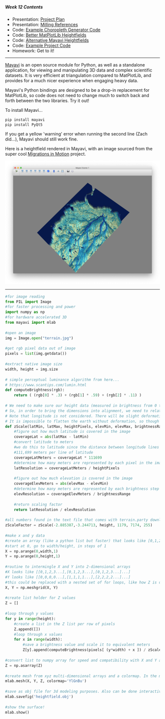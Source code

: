 ##### Week 12 Contents
- Presentation: [Project Plan](readme.md)
- Presentation: [Milling References](milling.md)
- Code: [Example Choropleth Generator Code](choropleth.md)
- Code: [Better MatPlotLib Heightfields](surface-plot.md)
- Code: [Alternative Mayavi Heightfields](mayavi-hf.md)
- Code: [Example Project Code](project.md)
- Homework: Get to it!

-----

[Mayavi](https://docs.enthought.com/mayavi/mayavi/) is an open source module for Python, as well as a standalone application, for viewing and manipulating 3D data and complex scientific datasets. It is very efficient at triangulation compared to MatPlotLib, and provides for a much nicer experience when engaging heavy data.

Mayavi's Python bindings are designed to be a drop-in replacement for MatPlotLib, so code does not need to change much to switch back and forth between the two libraries. Try it out! 

To install Mayavi...

```
pip install mayavi
pip install PyQt5
```

If you get a yellow 'warning' error when running the second line (Zach did...), Mayavi should still work fine.

Here is a heightfield rendered in Mayavi, with an image sourced from the super cool [Migrations in Motion](http://maps.tnc.org/migrations-in-motion/#5/-4.083/-76.465) project.

![mayavi hf](mayavi.png)

-----

```python
#for image reading
from PIL import Image
#for faster processing and power
import numpy as np
#for hardware accelerated 3D
from mayavi import mlab

#open an image
img = Image.open("terrain.jpg")

#get rgb pixel data out of image
pixels = list(img.getdata())

#extract native image size
width, height = img.size

# simple perceptual luminance algorithm from here...
# https://www.scantips.com/lumin.html
def computeBrightness(rgb):
	return ( (rgb[0] * .3) + (rgb[1] * .59) + (rgb[2] * .11) )

# We need to make sure our height data (measured in brightness from 0 to 255) matches our locational data (measured in pixels in the dimensions of the heightfield image).
# So, in order to bring the dimensions into alignment, we need to relate both latitude and elevation to *actual meters* through a scaling factor. 
# Note that longitude is not considered. There will be slight deformation on longitude as a result — worsening closer to the poles.
# It is impossible to flatten the earth without deformation, so though we could take other complex trigonometric steps that are location-dependent to minimize this deformation, it is in most cases a futile battle.
def zScale(latMin, latMax, heightPixels, elevMin, elevMax, brightnessRange=255) :
	#figure out how much latitude is covered in the image
	coverageLat = abs(latMax - latMin)
	#convert latitude to meters
	#we do this to latitude since the distance between longitude lines varies depending on latitude, but latitude lines are equally spaced
	#111,699 meters per line of latitude
	coverageLatMeters = coverageLat * 111699
	#determine how many meters are represented by each pixel in the image
	latResolution = coverageLatMeters / heightPixels 

	#figure out how much elevation is covered in the image
	coverageElevMeters = abs(elevMax - elevMin)
	#determine how many meters are represented by each brightness step in the image
	elevResolution = coverageElevMeters / brightnessRange

	#return scaling factor
	return latResolution / elevResolution

#all numbers found in the text file that comes with terrain.party downloads
zScaleFactor = zScale(-2.885387,-3.244713, height, 1179, 7174, 255)

#make x and y data
#create an array (like a python list but faster) that looks like [0,1,2,3...] for X and Y, up to the image dimensions
#start at 0, go to width/height, in steps of 1
X = np.arange(0,width,1)
Y = np.arange(0,height,1)

#routine to intermingle X and Y into 2-dimensional arrays
#X looks like [[0,1,2,3...],[0,1,2,3...],[0,1,2,3...]...]
#Y looks like [[0,0,0,0...],[1,1,1,1...],[2,2,2,2...]...]
#this could be replaced with a nested set of for loops, like how Z is done below, but this is much faster.
X, Y = np.meshgrid(X, Y)

#create list holder for Z values
Z = []

#loop through y values
for y in range(height):
	#create a list in the Z list per row of pixels
	Z.append([])
	#loop through x values
	for x in range(width):
		#save a brightness value and scale it to equivalent meters
		Z[y].append(computeBrightness(pixels[ (y*width) + x ]) / zScaleFactor)

#convert list to numpy array for speed and compatibility with X and Y above
Z = np.asarray(Z)

#create mesh from xyz multi-dimensional arrays and a colormap. In the mayavi viewer, the colors can be adjusted.
mlab.mesh(X, Y, Z, colormap='YlGnBu')

#save as obj file for 3d modeling purposes. Also can be done interactively with mayavi viewer.
mlab.savefig('heightfield.obj')

#show the surface! 
mlab.show()